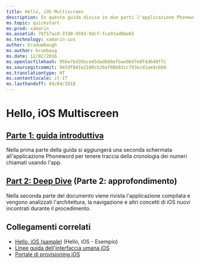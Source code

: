 ```yaml
---
title: Hello, iOS Multiscreen
description: In questa guida divisa in due parti l'applicazione Phoneword creata nella guida Hello, iOS viene espansa in modo da gestire una seconda schermata. Viene presentato anche lo schema progettuale MVC (Model-View-Controller), viene implementata la prima navigazione iOS e vengono illustrate in modo più approfondito la struttura e la funzionalità dell'applicazione iOS.
ms.topic: quickstart
ms.prod: xamarin
ms.assetid: 79f57ac0-37d0-4593-9dcf-fca93ad0be65
ms.technology: xamarin-ios
author: bradumbaugh
ms.author: brumbaug
ms.date: 12/02/2016
ms.openlocfilehash: 95be7bd39aced5dad680efbae0bd7e0f4d040f7c
ms.sourcegitcommit: 945df041e2180cb20af08b83cc703ecd1aedc6b0
ms.translationtype: HT
ms.contentlocale: it-IT
ms.lasthandoff: 04/04/2018
---
```

# <a name="hello-ios-multiscreen"></a>Hello, iOS Multiscreen

##  <a name="part-1-quickstartiosget-startedhello-ios-multiscreenhello-ios-multiscreen-quickstartmd"></a>[Parte 1: guida introduttiva](~/ios/get-started/hello-ios-multiscreen/hello-ios-multiscreen-quickstart.md)

Nella prima parte della guida si aggiungerà una seconda schermata all'applicazione Phoneword per tenere traccia della cronologia dei numeri chiamati usando l'app.

##  <a name="part-2-deep-diveiosget-startedhello-ios-multiscreenhello-ios-multiscreen-deepdivemd"></a>[Part 2: Deep Dive](~/ios/get-started/hello-ios-multiscreen/hello-ios-multiscreen-deepdive.md) (Parte 2: approfondimento)



Nella seconda parte del documento viene rivista l'applicazione compilata e vengono analizzati l'architettura, la navigazione e altri concetti di iOS nuovi incontrati durante il procedimento.


## <a name="related-links"></a>Collegamenti correlati

- [Hello, iOS (sample)](https://developer.xamarin.com/samples/monotouch/Hello_iOS/) (Hello, iOS - Esempio)
- [Linee guida dell'interfaccia umana iOS](http://developer.apple.com/library/ios/#documentation/UserExperience/Conceptual/MobileHIG/Introduction/Introduction.html)
- [Portale di provisioning iOS](https://developer.apple.com/ios/manage/overview/index.action)
